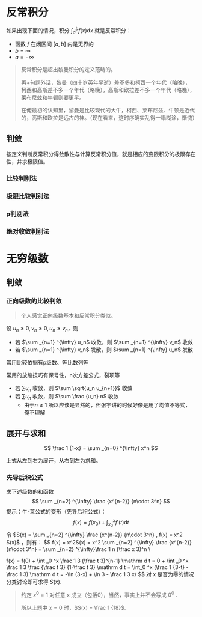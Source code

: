 # 反常积分

如果出现下面的情况，积分 $\int _a ^b f(x) \mathrm d x$ 就是反常积分：

* 函数 $f$ 在闭区间 $[a,b]$ 内是无界的
* $b = \infty$
* $a=-\infty$

> 反常积分是超出黎曼积分的定义范畴的。
>
> 再+句题外话，黎曼（四十岁英年早逝）差不多和柯西一个年代（略晚），柯西和高斯差不多一个年代（略晚），高斯和欧拉差不多一个年代（略晚），莱布尼兹和牛顿则要更早。
>
> 在俺最初的认知里，黎曼是比较现代的大牛，柯西、莱布尼兹、牛顿是近代的，高斯和欧拉是远古的神。（现在看来，这时序确实乱得一塌糊涂，惭愧）

## 判敛

按定义判断反常积分得敛散性与计算反常积分值，就是相应的变限积分的极限存在性，并求极限值。



### 比较判别法





### 极限比较判别法





### p判别法





### 绝对收敛判别法





# 无穷级数

## 判敛

### 正向级数的比较判敛

> 个人感觉正向级数基本和反常积分类似。

设 $u_n \ge 0, v_n \ge 0, u_n \ge v_n$，则

* 若 $\sum _{n=1} ^{\infty} u_n$ 收敛，则 $\sum _{n=1} ^{\infty} v_n$ 收敛
* 若 $\sum _{n=1} ^{\infty} v_n$ 发散，则 $\sum _{n=1} ^{\infty} u_n$ 发散

常用比较依据有p级数、等比数列等

常用的放缩技巧有保号性，n次方差公式，裂项等



* 若 $\sum u_n$ 收敛，则 $\sum \sqrt{u_n u_{n+1}}$ 收敛
* 若 $\sum u_n$ 收敛，则 $\sum \frac {u_n} n$ 收敛
  * 由于$n \ge 1$ 所以应该是显然的，但张宇讲的时候好像是用了均值不等式，俺不理解



## 展开与求和

$$
\frac 1 {1-x} = \sum _{n=0} ^{\infty} x^n
$$

上式从左到右为展开，从右到左为求和。







### 先导后积公式

求下述级数的和函数
$$
\sum _{n=2} ^{\infty} \frac {x^{n-2}} {n\cdot 3^n}
$$
提示：牛-莱公式的变形（先导后积公式）：
$$
f(x) = f(x_0)  + \int^x _{x_0} f'(t) \mathrm d t
$$
令 $S(x) = \sum _{n=2} ^{\infty} \frac {x^{n-2}} {n\cdot 3^n} , f(x) = x^2 S(x)$ ，则有：
$$
f(x) = x^2S(x) = x^2 \sum _{n=2} ^{\infty} \frac {x^{n-2}} {n\cdot 3^n} = \sum _{n=2} ^{\infty}\frac 1 n (\frac x 3)^n  \\

f(x) = f(0) + \int _0 ^x \frac 1 3  (\frac t 3)^{n-1} \mathrm d t 
= 0 + \int _0 ^x \frac 1 3 \frac {\frac t 3} {1-\frac t 3} \mathrm d t
= \int_0 ^x (\frac 1 {3-t} - \frac 1 3) \mathrm d t 
= -\ln (3-x) + \ln 3 - \frac 1 3 x\\
$$
对 x 是否为零的情况分类讨论即可求得 $S(x)$.

> 约定 $x^0 = 1$ 对任意 x 成立（包括0），当然，事实上并不会写成 $0^0$ .
>
> 所以上题中 $x=0$ 时，$S(x) = \frac 1 {18}$.

